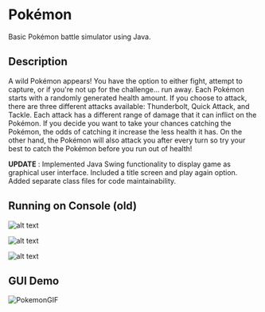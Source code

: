 # Pokémon
Basic Pokémon battle simulator using Java. 

## Description
A wild Pokémon appears! You have the option to either fight, attempt to capture, or if you're not up for the challenge... run away. Each Pokémon starts with a randomly generated health amount. If you choose to attack, there are three different attacks available: Thunderbolt, Quick Attack, and Tackle. Each attack has a different range of damage that it can inflict on the Pokémon. If you decide you want to take your chances catching the Pokémon, the odds of catching it increase the less health it has. On the other hand, the Pokémon will also attack you after every turn so try your best to catch the Pokémon before you run out of health!


**UPDATE** : Implemented Java Swing functionality to display game as graphical user interface. Included a title screen and play again option. Added separate class files for code maintainability.

## Running on Console (old)

![alt text](https://i.postimg.cc/XrygD50Y/Screen-Shot-2021-11-13-at-9-50-15-PM.png)

![alt text](https://i.postimg.cc/Jhq7GFwK/Screen-Shot-2021-11-13-at-10-01-24-PM.png)

![alt text](https://i.postimg.cc/hfYrrr6Y/Screen-Shot-2021-11-13-at-9-49-46-PM.png)

## GUI Demo

![PokemonGIF](https://user-images.githubusercontent.com/90816184/148744223-78245002-2e61-45e5-83b7-be277316f9d6.gif)

